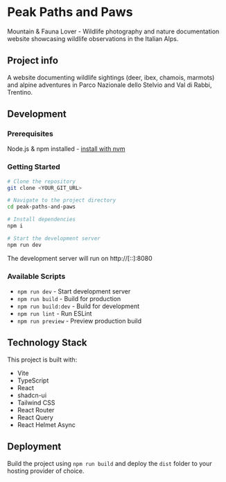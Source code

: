 # Peak Paths and Paws

Mountain & Fauna Lover - Wildlife photography and nature documentation website showcasing wildlife observations in the Italian Alps.

## Project info

A website documenting wildlife sightings (deer, ibex, chamois, marmots) and alpine adventures in Parco Nazionale dello Stelvio and Val di Rabbi, Trentino.

## Development

### Prerequisites

Node.js & npm installed - [install with nvm](https://github.com/nvm-sh/nvm#installing-and-updating)

### Getting Started

```sh
# Clone the repository
git clone <YOUR_GIT_URL>

# Navigate to the project directory
cd peak-paths-and-paws

# Install dependencies
npm i

# Start the development server
npm run dev
```

The development server will run on http://[::]:8080

### Available Scripts

- `npm run dev` - Start development server
- `npm run build` - Build for production
- `npm run build:dev` - Build for development
- `npm run lint` - Run ESLint
- `npm run preview` - Preview production build

## Technology Stack

This project is built with:

- Vite
- TypeScript
- React
- shadcn-ui
- Tailwind CSS
- React Router
- React Query
- React Helmet Async

## Deployment

Build the project using `npm run build` and deploy the `dist` folder to your hosting provider of choice.
